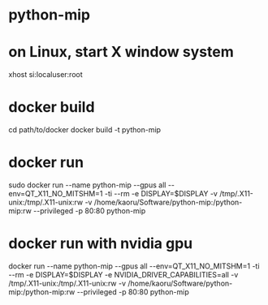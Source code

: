 # python-mip

# on Linux, start X window system
xhost si:localuser:root

# docker build
cd path/to/docker
docker build  -t python-mip

# docker run
sudo docker run --name python-mip --gpus all --env=QT_X11_NO_MITSHM=1 -ti --rm -e DISPLAY=$DISPLAY -v /tmp/.X11-unix:/tmp/.X11-unix:rw -v /home/kaoru/Software/python-mip:/python-mip:rw --privileged -p 80:80 python-mip
# docker run with nvidia gpu
docker run --name python-mip --gpus all --env=QT_X11_NO_MITSHM=1 -ti --rm -e DISPLAY=$DISPLAY -e NVIDIA_DRIVER_CAPABILITIES=all -v /tmp/.X11-unix:/tmp/.X11-unix:rw -v /home/kaoru/Software/python-mip:/python-mip:rw --privileged -p 80:80 python-mip
